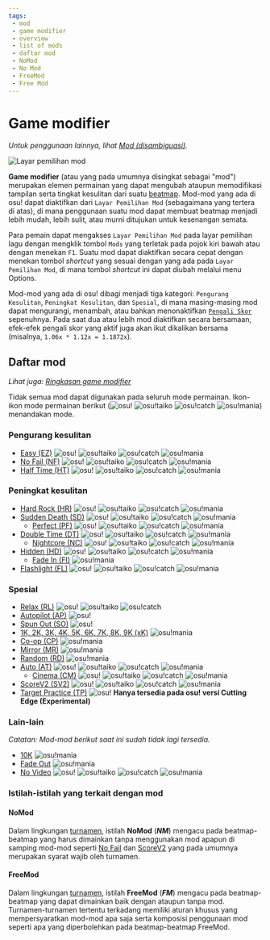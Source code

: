 ```yaml
---
tags:
 - mod
 - game modifier
 - overview
 - list of mods
 - daftar mod
 - NoMod
 - No Mod
 - FreeMod
 - Free Mod
---
```


# Game modifier

*Untuk penggunaan lainnya, lihat [Mod (disambiguasi)](/wiki/Disambiguation/Mod).*

![Layar pemilihan mod](img/mod-selection-screen-ID.jpg "perbandingan layar pemilihan mod antara mode permainan osu! (kiri atas), osu!taiko (kanan atas), osu!catch (kiri bawah), dan osu!mania (kanan bawah)")

**Game modifier** (atau yang pada umumnya disingkat sebagai "mod") merupakan elemen permainan yang dapat mengubah ataupun memodifikasi tampilan serta tingkat kesulitan dari suatu [beatmap](/wiki/Beatmap). Mod-mod yang ada di osu! dapat diaktifkan dari `Layar Pemilihan Mod` (sebagaimana yang tertera di atas), di mana penggunaan suatu mod dapat membuat beatmap menjadi lebih mudah, lebih sulit, atau murni ditujukan untuk kesenangan semata.

Para pemain dapat mengakses `Layar Pemilihan Mod` pada layar pemilihan lagu dengan mengklik tombol `Mods` yang terletak pada pojok kiri bawah atau dengan menekan `F1`. Suatu mod dapat diaktifkan secara cepat dengan menekan tombol *shortcut* yang sesuai dengan yang ada pada `Layar Pemilihan Mod`, di mana tombol *shortcut* ini dapat diubah melalui menu Options.

Mod-mod yang ada di osu! dibagi menjadi tiga kategori: `Pengurang Kesulitan`, `Peningkat Kesulitan`, dan `Spesial`, di mana masing-masing mod dapat mengurangi, menambah, atau bahkan menonaktifkan [`Pengali Skor`](/wiki/Game_modifier/Score_multiplier) sepenuhnya. Pada saat dua atau lebih mod diaktifkan secara bersamaan, efek-efek pengali skor yang aktif juga akan ikut dikalikan bersama (misalnya, `1.06x * 1.12x = 1.1872x`).

## Daftar mod

*Lihat juga: [Ringkasan game modifier](/wiki/Game_modifier/Summary)*

Tidak semua mod dapat digunakan pada seluruh mode permainan. Ikon-ikon mode permainan berikut (![][osu!] ![][osu!taiko] ![][osu!catch] ![][osu!mania]) menandakan mode.

### Pengurang kesulitan

- [Easy (EZ)](/wiki/Game_modifier/Easy) ![][osu!] ![][osu!taiko] ![][osu!catch] ![][osu!mania]
- [No Fail (NF)](/wiki/Game_modifier/No_Fail) ![][osu!] ![][osu!taiko] ![][osu!catch] ![][osu!mania]
- [Half Time (HT)](/wiki/Game_modifier/Half_Time) ![][osu!] ![][osu!taiko] ![][osu!catch] ![][osu!mania]

### Peningkat kesulitan

- [Hard Rock (HR)](/wiki/Game_modifier/Hard_Rock) ![][osu!] ![][osu!taiko] ![][osu!catch] ![][osu!mania]
- [Sudden Death (SD)](/wiki/Game_modifier/Sudden_Death) ![][osu!] ![][osu!taiko] ![][osu!catch] ![][osu!mania]
  - [Perfect (PF)](/wiki/Game_modifier/Perfect) ![][osu!] ![][osu!taiko] ![][osu!catch] ![][osu!mania]
- [Double Time (DT)](/wiki/Game_modifier/Double_Time) ![][osu!] ![][osu!taiko] ![][osu!catch] ![][osu!mania]
  - [Nightcore (NC)](/wiki/Game_modifier/Nightcore) ![][osu!] ![][osu!taiko] ![][osu!catch] ![][osu!mania]
- [Hidden (HD)](/wiki/Game_modifier/Hidden) ![][osu!] ![][osu!taiko] ![][osu!catch] ![][osu!mania]
  - [Fade In (FI)](/wiki/Game_modifier/Fade_In) ![][osu!mania]
- [Flashlight (FL)](/wiki/Game_modifier/Flashlight) ![][osu!] ![][osu!taiko] ![][osu!catch] ![][osu!mania]

### Spesial

- [Relax (RL)](/wiki/Game_modifier/Relax) ![][osu!] ![][osu!taiko] ![][osu!catch]
- [Autopilot (AP)](/wiki/Game_modifier/Autopilot) ![][osu!]
- [Spun Out (SO)](/wiki/Game_modifier/Spun_Out) ![][osu!]
- [1K, 2K, 3K, 4K, 5K, 6K, 7K, 8K, 9K (xK)](/wiki/Game_modifier/xK) ![][osu!mania]
- [Co-op (CP)](/wiki/Game_modifier/Co-op) ![][osu!mania]
- [Mirror (MR)](/wiki/Game_modifier/Mirror) ![][osu!mania]
- [Random (RD)](/wiki/Game_modifier/Random) ![][osu!mania]
- [Auto (AT)](/wiki/Game_modifier/Auto) ![][osu!] ![][osu!taiko] ![][osu!catch] ![][osu!mania]
  - [Cinema (CM)](/wiki/Game_modifier/Cinema) ![][osu!] ![][osu!taiko] ![][osu!catch] ![][osu!mania]
- [ScoreV2 (SV2)](/wiki/Game_modifier/ScoreV2) ![][osu!] ![][osu!taiko] ![][osu!catch] ![][osu!mania]
- [Target Practice (TP)](/wiki/Game_modifier/Target_Practice) ![][osu!] **Hanya tersedia pada osu! versi Cutting Edge (Experimental)**

### Lain-lain

*Catatan: Mod-mod berikut saat ini sudah tidak lagi tersedia.*

- [10K](/wiki/Game_modifier/10K) ![][osu!mania]
- [Fade Out](/wiki/Game_modifier/Fade_Out) ![][osu!mania]
- [No Video](/wiki/Game_modifier/No_Video) ![][osu!] ![][osu!taiko] ![][osu!catch] ![][osu!mania]

### Istilah-istilah yang terkait dengan mod

#### NoMod

Dalam lingkungan [turnamen](/wiki/Tournaments), istilah **NoMod** (***NM***) mengacu pada beatmap-beatmap yang harus dimainkan tanpa menggunakan mod apapun di samping mod-mod seperti [No Fail](/wiki/Game_modifier/No_Fail) dan [ScoreV2](/wiki/Game_modifier/ScoreV2) yang pada umumnya merupakan syarat wajib oleh turnamen.

#### FreeMod

Dalam lingkungan [turnamen](/wiki/Tournaments), istilah **FreeMod** (***FM***) mengacu pada beatmap-beatmap yang dapat dimainkan baik dengan ataupun tanpa mod. Turnamen-turnamen tertentu terkadang memiliki aturan khusus yang mempersyaratkan mod-mod apa saja serta komposisi penggunaan mod seperti apa yang diperbolehkan pada beatmap-beatmap FreeMod.

[osu!]: /wiki/shared/mode/osu.png "osu!"
[osu!taiko]: /wiki/shared/mode/taiko.png "osu!taiko"
[osu!catch]: /wiki/shared/mode/catch.png "osu!catch"
[osu!mania]: /wiki/shared/mode/mania.png "osu!mania"
